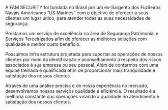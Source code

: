 A FAM SECURITY foi fundada no Brasil por um ex-Sargento dos Fuzileiros Navais Americanos “US Marines” com o objetivo de oferecer a seus clientes um lugar único, para atender todas as suas necessidades de segurança.

Prestamos um serviço de excelência na área de Segurança Patrimonial e Serviços Terceirizados afim de oferecer as melhores soluções com qualidade e melhor custo benefício.

Possuímos infra estrutura projetada para suportar as operações de nossos clientes por meio da identificação e aconselhamento a respeito dos riscos associados à sua empresa ou seu pessoal. Além de contarmos com uma equipe treinada e qualificada afim de proporcionar mais tranquilidade e satisfação dos nossos clientes.

Através de uma análise precisa e de nossa experiência no mercado, desenvolvemos nossos serviços qualidade e eficiência. O resultado é a melhoria constante das operações visando a qualidade no atendimento e satisfação dos nossos clientes.